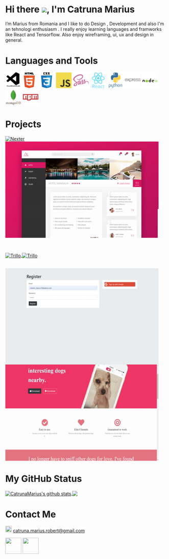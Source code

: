  # Hi there  <img src="https://raw.githubusercontent.com/MartinHeinz/MartinHeinz/master/wave.gif" width="30" />, I'm Catruna Marius 
  I’m Marius from Romania and I like to do Design , Development and also  I'm an tehnologi enthusiasm  . I really enjoy learning languages and framworks like React and Tensorflow. Also enjoy wireframing, ui, ux and design in general. 


# Languages and Tools  



<img height="50"  src="https://github.com/devicons/devicon/blob/master/icons/vscode/vscode-plain-wordmark.svg" /><img height="50" width="50" src="https://github.com/devicons/devicon/blob/master/icons/html5/html5-original-wordmark.svg" />
<img height="50" width="50" src="https://github.com/devicons/devicon/blob/master/icons/css3/css3-original-wordmark.svg" />
<img height="50" width="50" src="https://github.com/devicons/devicon/blob/master/icons/javascript/javascript-original.svg" />
<img height="50"  src="https://github.com/devicons/devicon/blob/master/icons/sass/sass-original.svg" />
<img height="50" width="50" src="https://github.com/devicons/devicon/blob/master/icons/react/react-original-wordmark.svg" />
<img height="50" width="50" src="https://github.com/devicons/devicon/blob/master/icons/python/python-original-wordmark.svg" />
<img height="50" width="50" src="https://github.com/devicons/devicon/blob/master/icons/express/express-original-wordmark.svg" />
<img height="50" width="50" src="https://github.com/devicons/devicon/blob/master/icons/nodejs/nodejs-original-wordmark.svg" />
<img height="50" width="50" src="https://github.com/devicons/devicon/blob/master/icons/mongodb/mongodb-original-wordmark.svg" />
<img height="50" width="50" src="https://github.com/devicons/devicon/blob/master/icons/npm/npm-original-wordmark.svg" />


# Projects

<a href="https://github.com/CatrunaMarius/Nexter" ><img align="center" alt="Nexter" height="300" width="480" src="https://github.com/CatrunaMarius/CatrunaMarius/blob/main/nexter.gif" />
</a><a href="https://github.com/CatrunaMarius/Trillo" >
<img align="center" alt="Trillo" height="300" width="480" src="https://github.com/CatrunaMarius/CatrunaMarius/blob/main/trillo.gif" />
</a>

<br>

<a href="https://github.com/CatrunaMarius/Natours"><img align="center" alt="Trillo" height="300" width="480" src="https://github.com/CatrunaMarius/CatrunaMarius/blob/main/natours.gif" />
</a><a href="https://github.com/CatrunaMarius/e-shopping">
<img align="center" alt="Trillo" height="300" width="480" src="https://github.com/CatrunaMarius/CatrunaMarius/blob/main/e-Shopping.gif" />
</a>

<br>

<a href="https://github.com/CatrunaMarius/Secrets">
<img align="center" alt="Trillo" height="300" width="480" src="https://github.com/CatrunaMarius/CatrunaMarius/blob/main/Secrets.gif" />
</a><a href="https://github.com/CatrunaMarius/TinDog">
<img align="center" alt="Trillo" height="300" width="480" src="https://github.com/CatrunaMarius/CatrunaMarius/blob/main/TinDog.gif" />
<a>

 
 

# My GitHub Status 
<a href="https://github.com/CatrunaMarius/github-readme-stats">
  <img align="center" src="https://github-readme-stats.anuraghazra1.vercel.app/api?username=CatrunaMarius&show_icons=true&include_all_commits=true&theme=material-palenight" alt="CatrunaMarius's github stats" />
  
</a>


<a href="https://github.com/CatrunaMarius/github-readme-stats">
  <!-- Change the `github-readme-stats.anuraghazra1.vercel.app` to `github-readme-stats.vercel.app`  -->
  <img align="center" height="196" src="https://github-readme-stats.anuraghazra1.vercel.app/api/top-langs/?username=CatrunaMarius&layout=compact&theme=material-palenight" />
</a>


# Contact Me
 <img height="20" width="20" src="https://cdn.worldvectorlogo.com/logos/official-gmail-icon-2020-.svg" /> catruna.marius.robert@gmail.com
 
[<img height="50" width="50" src="https://cdn.worldvectorlogo.com/logos/linkedin-icon-2.svg" />](https://www.linkedin.com/in/catruna-marius-robert-a7088ba7)
[<img height="50" width="50" src="https://cdn4.iconfinder.com/data/icons/logos-brands-5/24/codesandbox-4096.png" />](https://codesandbox.io/u/catruna.marius.robert)

<iconify-icon data-icon="simple-icons:codesandbox"></iconify-icon>
<!---
CatrunaMarius/CatrunaMarius is a ✨ special ✨ repository because its `README.md` (this file) appears on your GitHub profile.
You can click the Preview link to take a look at your changes.
--->
